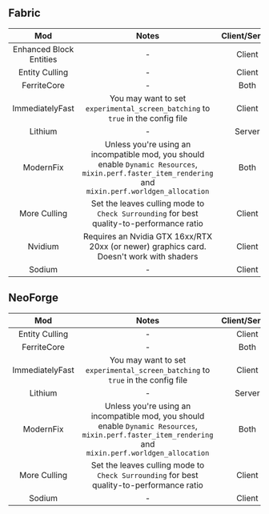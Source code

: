 ## Fabric
| Mod | Notes | Client/Server |
|:---:|:---:|:---:|
| Enhanced Block Entities | - | Client |
| Entity Culling | - | Client |
| FerriteCore | - | Both |
| ImmediatelyFast | You may want to set `experimental_screen_batching` to `true` in the config file | Client |
| Lithium | - | Server |
| ModernFix | Unless you're using an incompatible mod, you should enable `Dynamic Resources`, `mixin.perf.faster_item_rendering` and `mixin.perf.worldgen_allocation` | Both |
| More Culling | Set the leaves culling mode to `Check Surrounding` for best quality-to-performance ratio | Client |
| Nvidium | Requires an Nvidia GTX 16xx/RTX 20xx (or newer) graphics card. Doesn't work with shaders | Client |
| Sodium | - | Client |

## NeoForge
| Mod | Notes | Client/Server |
|:---:|:---:|:---:|
| Entity Culling | - | Client |
| FerriteCore | - | Both |
| ImmediatelyFast | You may want to set `experimental_screen_batching` to `true` in the config file | Client |
| Lithium | - | Server |
| ModernFix | Unless you're using an incompatible mod, you should enable `Dynamic Resources`, `mixin.perf.faster_item_rendering` and `mixin.perf.worldgen_allocation` | Both |
| More Culling | Set the leaves culling mode to `Check Surrounding` for best quality-to-performance ratio | Client |
| Sodium | - | Client |
